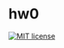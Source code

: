 # hw0

[![MIT license](https://img.shields.io/badge/license-MIT-blue.svg)](https://github.com//fp-homework/blob/master/hw1/LICENSE)
